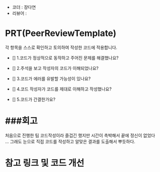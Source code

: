 - 코더 : 장다연
- 리뷰어 :


# PRT(PeerReviewTemplate)
각 항목을 스스로 확인하고 토의하여 작성한 코드에 적용합니다.
- [] 1.코드가 정상적으로 동작하고 주어진 문제를 해결했나요?
- [] 2.주석을 보고 작성자의 코드가 이해되었나요?
  
- [] 3.코드가 에러를 유발할 가능성이 있나요?
  
- [] 4.코드 작성자가 코드를 제대로 이해하고 작성했나요?
  
- [] 5.코드가 간결한가요?
 
# ###회고
  처음으로 진행한 팀 코드작성이라 즐겁긴 했지만 시간이 촉박해서 끝에 정신이 없었다 ... 그래도 눈으로 직접 코드를 작성하고
  알맞은 결과를 도출해서 뿌듯하다.


# 참고 링크 및 코드 개선

